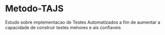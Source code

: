 # Metodo-TAJS
Estudo sobre implementacao de Testes Automatizados a fim de aumentar a capacidade de construir testes mehores e ais confiaveis
